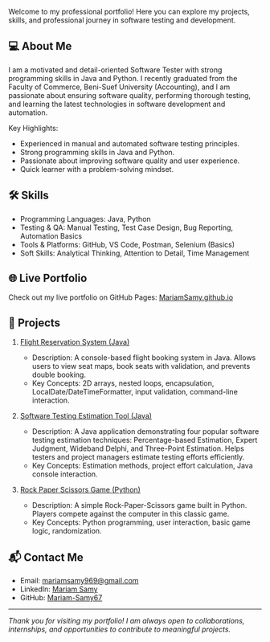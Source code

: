 Welcome to my professional portfolio! Here you can explore my projects, skills, and professional journey in software testing and development.

## 💻 About Me
I am a motivated and detail-oriented Software Tester with strong programming skills in Java and Python. I recently graduated from the Faculty of Commerce, Beni-Suef University (Accounting), and I am passionate about ensuring software quality, performing thorough testing, and learning the latest technologies in software development and automation.

Key Highlights:
- Experienced in manual and automated software testing principles.
- Strong programming skills in Java and Python.
- Passionate about improving software quality and user experience.
- Quick learner with a problem-solving mindset.

## 🛠 Skills
- Programming Languages: Java, Python  
- Testing & QA: Manual Testing, Test Case Design, Bug Reporting, Automation Basics  
- Tools & Platforms: GitHub, VS Code, Postman, Selenium (Basics)  
- Soft Skills: Analytical Thinking, Attention to Detail, Time Management

## 🌐 Live Portfolio
Check out my live portfolio on GitHub Pages: [MariamSamy.github.io](https://MariamSamy.github.io/)

## 📂 Projects

1. [Flight Reservation System (Java)](https://github.com/Mariam-Samy67/FlightReservationSystem-)
   - Description: A console-based flight booking system in Java. Allows users to view seat maps, book seats with validation, and prevents double booking.  
   - Key Concepts: 2D arrays, nested loops, encapsulation, LocalDate/DateTimeFormatter, input validation, command-line interaction.

2. [Software Testing Estimation Tool (Java)](https://github.com/Mariam-Samy67/SoftwareTestingEstimationTool)
   - Description: A Java application demonstrating four popular software testing estimation techniques: Percentage-based Estimation, Expert Judgment, Wideband Delphi, and Three-Point Estimation. Helps testers and project managers estimate testing efforts efficiently.  
   - Key Concepts: Estimation methods, project effort calculation, Java console interaction.

3. [Rock Paper Scissors Game (Python)](https://github.com/Mariam-Samy67/rock-paper-scissors-by-mariam)
   - Description: A simple Rock-Paper-Scissors game built in Python. Players compete against the computer in this classic game.  
   - Key Concepts: Python programming, user interaction, basic game logic, randomization.

## 📬 Contact Me
- Email: [mariamsamy969@gmail.com](mailto:mariamsamy969@gmail.com)  
- LinkedIn: [Mariam Samy](http://linkedin.com/in/mariam-samy-618207277)  
- GitHub: [Mariam-Samy67](https://github.com/Mariam-Samy67)

---

*Thank you for visiting my portfolio! I am always open to collaborations, internships, and opportunities to contribute to meaningful projects.*
